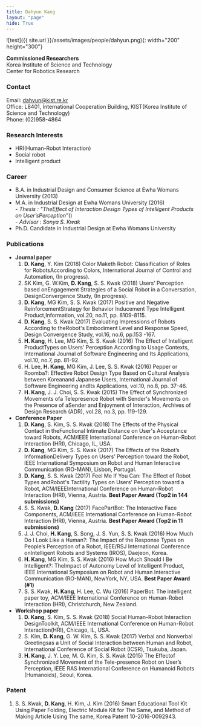 ```yaml
---
title: Dahyun Kang
layout: "page"
hide: True
---
```


![test]({{ site.url }}/assets/images/people/dahyun.png){: width="200" height="300"}

**Commissioned  Researchers**<br>Korea Institute of Science and Technology<br>Center for Robotics Research

### Contact

Email: dahyun@kist.re.kr <br>
Office: L8401, International Cooperation Building, KIST(Korea Institute of Science and Technology) <br>
Phone: (02)958-4864

### Research Interests

- HRI(Human-Robot Interaction)
- Social robot
- Intelligent product

### Career

- B.A. in Industrial Design and Consumer Science at Ewha Womans University (2013)
- M.A. in Industrial Design at Ewha Womans University (2016) <br>- *Thesis : "TheEffect of Interaction Design Types of Intelligent Products on User’sPerception”*()<br>- *Advisor : Sonya S. Kwak*
- Ph.D. Candidate in Industrial Design at Ewha Womans University 

### Publications

- **Journal paper**
  1. **D. Kang**, Y. Kim (2018) Color Maketh Robot: Classification of Roles for RobotsAccording to Colors, International Journal of Control and Automation, (In progress).
  2. SK Kim, G. W.Kim, **D. Kang**, S. S. Kwak (2018) Users’ Perception based onEngagement Strategies of a Social Robot in a Conversation, DesignConvergence Study, (In progress).
  3. **D. Kang**, MG Kim, S. S. Kwak (2017) Positive and Negative ReinforcementStrategy for Behavior Inducement Type Intelligent Product,Information, vol.20, no.11, pp. 8109-8115.
  4. **D. Kang**, S. S. Kwak (2017) Evaluating Impressions of Robots According to theRobot's Embodiment Level and Response Speed, Design Convergence Study, vol.16, no.6, pp.153 -167.
  5. **H. Kang**, H. Lee, MG Kim, S. S. Kwak (2016) The Effect of Intelligent ProductTypes on Users’ Perception According to Usage Contexts, International Journal of Software Engineering and Its Applications, vol.10, no.7, pp. 81-92.
  6. H. Lee, **H. Kang**, MG Kim, J. Lee, S. S. Kwak (2016) Pepper or Roomba?: Effective Robot Design Type Based on Cultural Analysis between Koreanand Japanese Users, International Journal of Software Engineering andIts Applications, vol.10, no.8, pp. 37-46.
  7. **H. Kang**, J. J. Choi, S. S. Kwak (2015) The Effect of Synchronized Movements ofa Telepresence Robot with Sender's Movements on the Presence of aSender and Enjoyment of Interaction, Archives of Design Research (ADR), vol.28, no.3, pp. 119-129.
- **Conference Paper**
  1.  **D. Kang**, S. Kim, S. S. Kwak (2018) The Effects of the Physical Contact in theFunctional Intimate Distance on User's Acceptance toward Robots, ACM/IEEE International Conference on Human-Robot Interaction (HRI), Chicago, IL, USA.
  2. **D. Kang**, MG Kim, S. S. Kwak (2017) The Effects of the Robot’s InformationDelivery Types on Users’ Perception toward the Robot, IEEE International Symposium on Robot and Human Interactive Communication (RO-MAN), Lisbon, Portugal.
  3. **D. Kang**, S. S. Kwak (2017) Feel Me If You Can: The Effect of Robot Types andRobot's Tactility Types on Users' Perception toward a Robot, ACM/IEEEInternational Conference on Human-Robot Interaction (HRI), Vienna, Austria. **Best Paper Award (Top2 in 144 submissions)**
  4. S. S. Kwak, **D. Kang** (2017) FacePartBot: The Interactive Face Components, ACM/IEEE International Conference on Human-Robot Interaction (HRI), Vienna, Austria. **Best Paper Award (Top2 in 11 submissions)**
  5. J. J. Choi, **H. Kang**, S. Song, J. S. Yun, S. S. Kwak (2016) How Much Do I Look Like a Human?: The Impact of the Response Types on People’s Perception of a Robot, IEEE/RSJ International Conference onIntelligent Robots and Systems (IROS), Daejeon, Korea.
  6. **H. Kang**, MG Kim, S. S. Kwak (2016) How Much Should I Be Intelligent?: TheImpact of Autonomy Level of Intelligent Product, IEEE International Symposium on Robot and Human Interactive Communication (RO-MAN), NewYork, NY, USA. **Best Paper Award (#1)** 
  7. S. S. Kwak, **H. Kang**, H. Lee, C. Wu (2016) PaperBot: The intelligent paper toy, ACM/IEEE International Conference on Human-Robot Interaction (HRI), Christchurch, New Zealand.
- **Workshop paper**
  1. **D. Kang**, S. Kim, S. S. Kwak (2018) Social Human-Robot Interaction DesignToolkit, ACM/IEEE International Conference on Human-Robot Interaction(HRI), Chicago, IL, USA.
  2. S. Kim, **D. Kang**, G. W. Kim, S. S. Kwak (2017) Verbal and Nonverbal Greetingsas a Unit of Social Interaction between Human and Robot, International Conference of Social Robot (ICSR), Tsukuba, Japan.
  3. **H. Kang**, J. Y. Lee, M. G. Kim, S. S. Kwak (2015) The Effectof Synchronized Movement of the Tele-presence Robot on User’s Perception, IEEE RAS International Conference on Humanoid Robots (Humanoids), Seoul, Korea.
  
### Patent

  1. S. S. Kwak, **D. Kang**, H. Kim, J. Kim (2016) Smart Educational Tool Kit Using Paper Folding, Electric Module Kit for The Same, and Method of Making Article Using The same, Korea Patent 10-2016-0092943.

